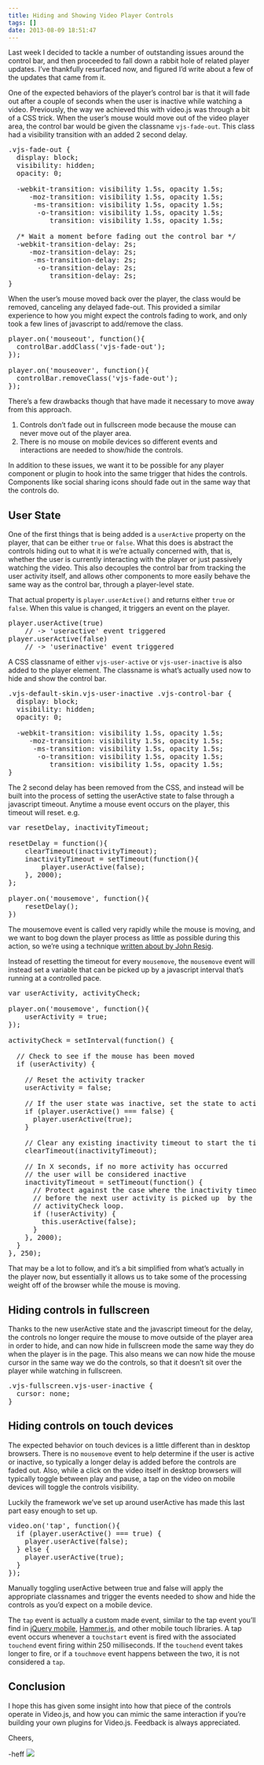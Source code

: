 ```yaml
---
title: Hiding and Showing Video Player Controls
tags: []
date: 2013-08-09 18:51:47
---
```


Last week I decided to tackle a number of outstanding issues around the control bar, and then proceeded to fall down a rabbit hole of related player updates. I&rsquo;ve thankfully resurfaced now, and figured I&rsquo;d write about a few of the updates that came from it.

One of the expected behaviors of the player&rsquo;s control bar is that it will fade out after a couple of seconds when the user is inactive while watching a video. Previously, the way we achieved this with video.js was through a bit of a CSS trick. When the user&rsquo;s mouse would move out of the video player area, the control bar would be given the classname `vjs-fade-out`. This class had a visibility transition with an added 2 second delay.

<pre class="prettyprint">
.vjs-fade-out {
  display: block;
  visibility: hidden;
  opacity: 0;

  -webkit-transition: visibility 1.5s, opacity 1.5s;
     -moz-transition: visibility 1.5s, opacity 1.5s;
      -ms-transition: visibility 1.5s, opacity 1.5s;
       -o-transition: visibility 1.5s, opacity 1.5s;
          transition: visibility 1.5s, opacity 1.5s;

  /* Wait a moment before fading out the control bar */
  -webkit-transition-delay: 2s;
     -moz-transition-delay: 2s;
      -ms-transition-delay: 2s;
       -o-transition-delay: 2s;
          transition-delay: 2s;
}
</pre>

When the user&rsquo;s mouse moved back over the player, the class would be removed, canceling any delayed fade-out. This provided a similar experience to how you might expect the controls fading to work, and only took a few lines of javascript to add/remove the class.

<pre class="prettyprint">
player.on('mouseout', function(){ 
  controlBar.addClass('vjs-fade-out'); 
});

player.on('mouseover', function(){ 
  controlBar.removeClass('vjs-fade-out'); 
});
</pre>

There&rsquo;s a few drawbacks though that have made it necessary to move away from this approach.

1.  Controls don&rsquo;t fade out in fullscreen mode because the mouse can never move out of the player area.
2.  There is no mouse on mobile devices so different events and interactions are needed to show/hide the controls.

In addition to these issues, we want it to be possible for any player component or plugin to hook into the same trigger that hides the controls. Components like social sharing icons should fade out in the same way that the controls do.

## User State

One of the first things that is being added is a `userActive` property on the player, that can be either `true` or `false`. What this does is abstract the controls hiding out to what it is we&rsquo;re actually concerned with, that is, whether the user is currently interacting with the player or just passively watching the video. This also decouples the control bar from tracking the user activity itself, and allows other components to more easily behave the same way as the control bar, through a player-level state.

That actual property is `player.userActive()` and returns either `true` or `false`. When this value is changed, it triggers an event on the player.

<pre class="prettyprint">
player.userActive(true)
    // -&gt; 'useractive' event triggered
player.userActive(false)
    // -&gt; 'userinactive' event triggered
</pre>

A CSS classname of either `vjs-user-active` or `vjs-user-inactive` is also added to the player element. The classname is what&rsquo;s actually used now to hide and show the control bar.

<pre class="prettyprint">
.vjs-default-skin.vjs-user-inactive .vjs-control-bar {
  display: block;
  visibility: hidden;
  opacity: 0;

  -webkit-transition: visibility 1.5s, opacity 1.5s;
     -moz-transition: visibility 1.5s, opacity 1.5s;
      -ms-transition: visibility 1.5s, opacity 1.5s;
       -o-transition: visibility 1.5s, opacity 1.5s;
          transition: visibility 1.5s, opacity 1.5s;
}
</pre>

The 2 second delay has been removed from the CSS, and instead will be built into the process of setting the userActive state to false through a javascript timeout. Anytime a mouse event occurs on the player, this timeout will reset. e.g.

<pre class="prettyprint">
var resetDelay, inactivityTimeout;

resetDelay = function(){
    clearTimeout(inactivityTimeout);
    inactivityTimeout = setTimeout(function(){
        player.userActive(false);
    }, 2000);
};

player.on('mousemove', function(){
    resetDelay();
})
</pre>

The mousemove event is called very rapidly while the mouse is moving, and we want to bog down the player process as little as possible during this action, so we&rsquo;re using a technique [written about by John Resig](http://ejohn.org/blog/learning-from-twitter/).

Instead of resetting the timeout for every `mousemove`, the `mousemove` event will instead set a variable that can be picked up by a javascript interval that&rsquo;s running at a controlled pace.

<pre class="prettyprint">
var userActivity, activityCheck;

player.on('mousemove', function(){
    userActivity = true;
});

activityCheck = setInterval(function() {

  // Check to see if the mouse has been moved
  if (userActivity) {

    // Reset the activity tracker
    userActivity = false;

    // If the user state was inactive, set the state to active
    if (player.userActive() === false) {
      player.userActive(true);
    }

    // Clear any existing inactivity timeout to start the timer over
    clearTimeout(inactivityTimeout);

    // In X seconds, if no more activity has occurred 
    // the user will be considered inactive
    inactivityTimeout = setTimeout(function() {
      // Protect against the case where the inactivity timeout can trigger
      // before the next user activity is picked up  by the 
      // activityCheck loop.
      if (!userActivity) {
        this.userActive(false);
      }
    }, 2000);
  }
}, 250);
</pre>

That may be a lot to follow, and it&rsquo;s a bit simplified from what&rsquo;s actually in the player now, but essentially it allows us to take some of the processing weight off of the browser while the mouse is moving.

## Hiding controls in fullscreen

Thanks to the new userActive state and the javascript timeout for the delay, the controls no longer require the mouse to move outside of the player area in order to hide, and can now hide in fullscreen mode the same way they do when the player is in the page. This also means we can now hide the mouse cursor in the same way we do the controls, so that it doesn&rsquo;t sit over the player while watching in fullscreen.

<pre class="prettyprint">
.vjs-fullscreen.vjs-user-inactive {
  cursor: none;
}
</pre>

## Hiding controls on touch devices

The expected behavior on touch devices is a little different than in desktop browsers. There is no `mousemove` event to help determine if the user is active or inactive, so typically a longer delay is added before the controls are faded out. Also, while a click on the video itself in desktop browsers will typically toggle between play and pause, a tap on the video on mobile devices will toggle the controls visibility.

Luckily the framework we&rsquo;ve set up around userActive has made this last part easy enough to set up.

<pre class="prettyprint">
video.on('tap', function(){
  if (player.userActive() === true) {
    player.userActive(false);
  } else {
    player.userActive(true);
  }
});
</pre>

Manually toggling userActive between true and false will apply the appropriate classnames and trigger the events needed to show and hide the controls as you&rsquo;d expect on a mobile device.

The `tap` event is actually a custom made event, similar to the tap event you&rsquo;ll find in [jQuery mobile](http://jquerymobile.com), [Hammer.js](http://eightmedia.github.io/hammer.js/), and other mobile touch libraries. A tap event occurs whenever a `touchstart` event is fired with the associated `touchend` event firing within 250 milliseconds. If the `touchend` event takes longer to fire, or if a `touchmove` event happens between the two, it is not considered a `tap`.

## Conclusion

I hope this has given some insight into how that piece of the controls operate in Video.js, and how you can mimic the same interaction if you&rsquo;re building your own plugins for Video.js. Feedback is always appreciated.

Cheers,

-heff
![](http://feeds.feedburner.com/~r/video-js/~4/70tJSFYIq9Y)